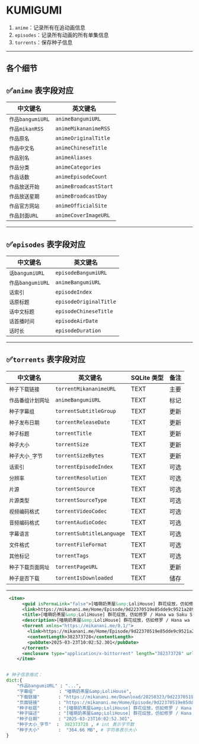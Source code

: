 # KUMIGUMI

1. `anime`：记录所有在追动画信息
2. `episodes`：记录所有动画的所有单集信息
3. `torrents`：保存种子信息

---

## 各个细节

## ✅`anime` 表字段对应

| 中文键名         | 英文键名              |
| ---------------- | --------------------- |
| `作品bangumiURL` | `animeBangumiURL`     |
| `作品mikanRSS`   | `animeMikananimeRSS`  |
| `作品原名`       | `animeOriginalTitle`  |
| `作品中文名`     | `animeChineseTitle`   |
| `作品别名`       | `animeAliases`        |
| `作品分类`       | `animeCategories`     |
| `作品话数`       | `animeEpisodeCount`   |
| `作品放送开始`   | `animeBroadcastStart` |
| `作品放送星期`   | `animeBroadcastDay`   |
| `作品官方网站`   | `animeOfficialSite`   |
| `作品封面URL`    | `animeCoverImageURL`  |

---

## ✅`episodes` 表字段对应

| 中文键名         | 英文键名               |
| ---------------- | ---------------------- |
| `话bangumiURL`   | `episodeBangumiURL`    |
| `作品bangumiURL` | `animeBangumiURL`      |
| `话索引`         | `episodeIndex`         |
| `话原标题`       | `episodeOriginalTitle` |
| `话中文标题`     | `episodeChineseTitle`  |
| `话首播时间`     | `episodeAirDate`       |
| `话时长`         | `episodeDuration`      |

---

## ✅`torrents` 表字段对应

| 中文键名           | 英文键名                  | SQLite 类型 | 备注 |
| ------------------ | ------------------------- | ----------- | ---- |
| `种子下载链接`     | `torrentMikananimeURL`    | TEXT        | 主要 |
| `作品番组计划网址` | `animeBangumiURL`         | TEXT        | 标记 |
| `种子字幕组`       | `torrentSubtitleGroup`    | TEXT        | 更新 |
| `种子发布日期`     | `torrentReleaseDate`      | TEXT        | 更新 |
| `种子标题`         | `torrentTitle`            | TEXT        | 更新 |
| `种子大小`         | `torrentSize`             | TEXT        | 更新 |
| `种子大小_字节`    | `torrentSizeBytes`        | TEXT        | 更新 |
| `话索引`           | `torrentEpisodeIndex`     | TEXT        | 可选 |
| `分辨率`           | `torrentResolution`       | TEXT        | 可选 |
| `片源`             | `torrentSource`           | TEXT        | 可选 |
| `片源类型`         | `torrentSourceType`       | TEXT        | 可选 |
| `视频编码格式`     | `torrentVideoCodec`       | TEXT        | 可选 |
| `音频编码格式`     | `torrentAudioCodec`       | TEXT        | 可选 |
| `字幕语言`         | `torrentSubtitleLanguage` | TEXT        | 可选 |
| `文件格式`         | `torrentFileFormat`       | TEXT        | 可选 |
| `其他标记`         | `torrentTags`             | TEXT        | 可选 |
| `种子下载页面网址` | `torrentPageURL`          | TEXT        | 更新 |
| `种子是否下载`     | `torrentIsDownloaded`     | TEXT        | 储存 |

---

```xml
 <item>
      <guid isPermaLink="false">[喵萌奶茶屋&amp;LoliHouse] 群花绽放，仿如修罗 / Hana wa Saku Shura no Gotoku - 11 [WebRip 1080p HEVC-10bit AAC][简繁日内封字幕]</guid>
      <link>https://mikanani.me/Home/Episode/9d22370519e85dde9c9521a289812d30b7b0321b</link>
      <title>[喵萌奶茶屋&amp;LoliHouse] 群花绽放，仿如修罗 / Hana wa Saku Shura no Gotoku - 11 [WebRip 1080p HEVC-10bit AAC][简繁日内封字幕]</title>
      <description>[喵萌奶茶屋&amp;LoliHouse] 群花绽放，仿如修罗 / Hana wa Saku Shura no Gotoku - 11 [WebRip 1080p HEVC-10bit AAC][简繁日内封字幕][364.66 MB]</description>
      <torrent xmlns="https://mikanani.me/0.1/">
        <link>https://mikanani.me/Home/Episode/9d22370519e85dde9c9521a289812d30b7b0321b</link>
        <contentLength>382373728</contentLength>
        <pubDate>2025-03-23T10:02:52.301</pubDate>
      </torrent>
      <enclosure type="application/x-bittorrent" length="382373728" url="https://mikanani.me/Download/20250323/9d22370519e85dde9c9521a289812d30b7b0321b.torrent" />
    </item>
```

```python

# 种子信息格式：
dict:{
    "作品bangumiURL" : "...",
    "字幕组"         : "喵萌奶茶屋&amp;LoliHouse",
    "下载链接"       : "https://mikanani.me/Download/20250323/9d22370519e85dde9c9521a289812d30b7b0321b.torrent",
    "页面链接"       : "https://mikanani.me/Home/Episode/9d22370519e85dde9c9521a289812d30b7b0321b",
    "种子标题"       : "[喵萌奶茶屋&amp;LoliHouse] 群花绽放，仿如修罗 / Hana wa Saku Shura no Gotoku - 11 [WebRip 1080p HEVC-10bit AAC][简繁日内封字幕]",
    "种子描述"       : "[喵萌奶茶屋&amp;LoliHouse] 群花绽放，仿如修罗 / Hana wa Saku Shura no Gotoku - 11 [WebRip 1080p HEVC-10bit AAC][简繁日内封字幕]",
    "种子日期"       : "2025-03-23T10:02:52.301",
    "种子大小_字节"  :  382373728 , # int 表示字节数
    "种子大小"       :  "364.66 MB", # 字符串表示大小
}

```
